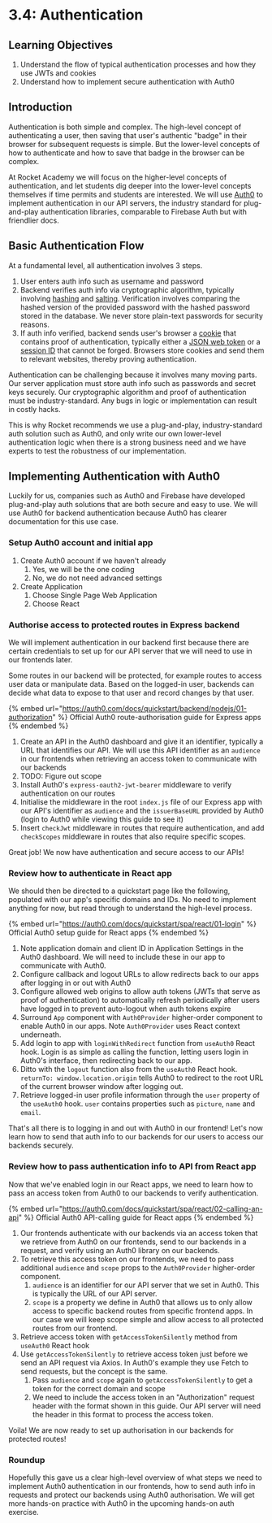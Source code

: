 # 3.4: Authentication

## Learning Objectives

1. Understand the flow of typical authentication processes and how they use JWTs and cookies
2. Understand how to implement secure authentication with Auth0

## Introduction

Authentication is both simple and complex. The high-level concept of authenticating a user, then saving that user's authentic "badge" in their browser for subsequent requests is simple. But the lower-level concepts of how to authenticate and how to save that badge in the browser can be complex.

At Rocket Academy we will focus on the higher-level concepts of authentication, and let students dig deeper into the lower-level concepts themselves if time permits and students are interested. We will use [Auth0](https://auth0.com/) to implement authentication in our API servers, the industry standard for plug-and-play authentication libraries, comparable to Firebase Auth but with friendlier docs.

## Basic Authentication Flow

At a fundamental level, all authentication involves 3 steps.

1. User enters auth info such as username and password
2. Backend verifies auth info via cryptographic algorithm, typically involving [hashing](https://en.wikipedia.org/wiki/Cryptographic\_hash\_function) and [salting](https://en.wikipedia.org/wiki/Salt\_\(cryptography\)). Verification involves comparing the hashed version of the provided password with the hashed password stored in the database. We never store plain-text passwords for security reasons.
3. If auth info verified, backend sends user's browser a [cookie](https://en.wikipedia.org/wiki/HTTP\_cookie) that contains proof of authentication, typically either a [JSON web token](https://en.wikipedia.org/wiki/JSON\_Web\_Token) or a [session ID](https://en.wikipedia.org/wiki/Session\_ID) that cannot be forged. Browsers store cookies and send them to relevant websites, thereby proving authentication.

Authentication can be challenging because it involves many moving parts. Our server application must store auth info such as passwords and secret keys securely. Our cryptographic algorithm and proof of authentication must be industry-standard. Any bugs in logic or implementation can result in costly hacks.

This is why Rocket recommends we use a plug-and-play, industry-standard auth solution such as Auth0, and only write our own lower-level authentication logic when there is a strong business need and we have experts to test the robustness of our implementation.

## Implementing Authentication with Auth0

Luckily for us, companies such as Auth0 and Firebase have developed plug-and-play auth solutions that are both secure and easy to use. We will use Auth0 for backend authentication because Auth0 has clearer documentation for this use case.

### Setup Auth0 account and initial app

1. Create Auth0 account if we haven't already
   1. Yes, we will be the one coding
   2. No, we do not need advanced settings
2. Create Application
   1. Choose Single Page Web Application
   2. Choose React

### Authorise access to protected routes in Express backend

We will implement authentication in our backend first because there are certain credentials to set up for our API server that we will need to use in our frontends later.

Some routes in our backend will be protected, for example routes to access user data or manipulate data. Based on the logged-in user, backends can decide what data to expose to that user and record changes by that user.

{% embed url="https://auth0.com/docs/quickstart/backend/nodejs/01-authorization" %}
Official Auth0 route-authorisation guide for Express apps
{% endembed %}

1. Create an API in the Auth0 dashboard and give it an identifier, typically a URL that identifies our API. We will use this API identifier as an `audience` in our frontends when retrieving an access token to communicate with our backends
2. TODO: Figure out scope
3. Install Auth0's `express-oauth2-jwt-bearer` middleware to verify authentication on our routes
4. Initialise the middleware in the root `index.js` file of our Express app with our API's identifier as `audience` and the `issuerBaseURL` provided by Auth0 (login to Auth0 while viewing this guide to see it)
5. Insert `checkJwt` middleware in routes that require authentication, and add `checkScopes` middleware in routes that also require specific scopes.

Great job! We now have authentication and secure access to our APIs!

### Review how to authenticate in React app

We should then be directed to a quickstart page like the following, populated with our app's specific domains and IDs. No need to implement anything for now, but read through to understand the high-level process.

{% embed url="https://auth0.com/docs/quickstart/spa/react/01-login" %}
Official Auth0 setup guide for React apps
{% endembed %}

1. Note application domain and client ID in Application Settings in the Auth0 dashboard. We will need to include these in our app to communicate with Auth0.
2. Configure callback and logout URLs to allow redirects back to our apps after logging in or out with Auth0
3. Configure allowed web origins to allow auth tokens (JWTs that serve as proof of authentication) to automatically refresh periodically after users have logged in to prevent auto-logout when auth tokens expire
4. Surround `App` component with `Auth0Provider` higher-order component to enable Auth0 in our apps. Note `Auth0Provider` uses React context underneath.
5. Add login to app with `loginWithRedirect` function from `useAuth0` React hook. Login is as simple as calling the function, letting users login in Auth0's interface, then redirecting back to our app.
6. Ditto with the `logout` function also from the `useAuth0` React hook. `returnTo: window.location.origin` tells Auth0 to redirect to the root URL of the current browser window after logging out.
7. Retrieve logged-in user profile information through the `user` property of the `useAuth0` hook. `user` contains properties such as `picture`, `name` and `email`.

That's all there is to logging in and out with Auth0 in our frontend! Let's now learn how to send that auth info to our backends for our users to access our backends securely.

### Review how to pass authentication info to API from React app

Now that we've enabled login in our React apps, we need to learn how to pass an access token from Auth0 to our backends to verify authentication.

{% embed url="https://auth0.com/docs/quickstart/spa/react/02-calling-an-api" %}
Official Auth0 API-calling guide for React apps&#x20;
{% endembed %}

1. Our frontends authenticate with our backends via an access token that we retrieve from Auth0 on our frontends, send to our backends in a request, and verify using an Auth0 library on our backends.
2. To retrieve this access token on our frontends, we need to pass additional `audience` and `scope` props to the `Auth0Provider` higher-order component.
   1. `audience` is an identifier for our API server that we set in Auth0. This is typically the URL of our API server.
   2. `scope` is a property we define in Auth0 that allows us to only allow access to specific backend routes from specific frontend apps. In our case we will keep scope simple and allow access to all protected routes from our frontend.
3. Retrieve access token with `getAccessTokenSilently` method from `useAuth0` React hook
4. Use `getAccessTokenSilently` to retrieve access token just before we send an API request via Axios. In Auth0's example they use Fetch to send requests, but the concept is the same.
   1. Pass `audience` and `scope` again to `getAccessTokenSilently` to get a token for the correct domain and scope
   2. We need to include the access token in an "Authorization" request header with the format shown in this guide. Our API server will need the header in this format to process the access token.

Voila! We are now ready to set up authorisation in our backends for protected routes!

### Roundup

Hopefully this gave us a clear high-level overview of what steps we need to implement Auth0 authentication in our frontends, how to send auth info in requests and protect our backends using Auth0 authorisation. We will get more hands-on practice with Auth0 in the upcoming hands-on auth exercise.
